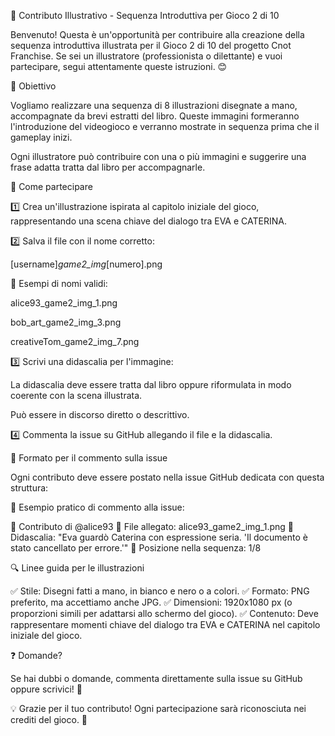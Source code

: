🎨 Contributo Illustrativo - Sequenza Introduttiva per Gioco 2 di 10

Benvenuto! Questa è un'opportunità per contribuire alla creazione della sequenza introduttiva illustrata per il Gioco 2 di 10 del progetto Cnot Franchise. Se sei un illustratore (professionista o dilettante) e vuoi partecipare, segui attentamente queste istruzioni. 😊

📌 Obiettivo

Vogliamo realizzare una sequenza di 8 illustrazioni disegnate a mano, accompagnate da brevi estratti del libro. Queste immagini formeranno l'introduzione del videogioco e verranno mostrate in sequenza prima che il gameplay inizi.

Ogni illustratore può contribuire con una o più immagini e suggerire una frase adatta tratta dal libro per accompagnarle.

📂 Come partecipare

1️⃣ Crea un'illustrazione ispirata al capitolo iniziale del gioco, rappresentando una scena chiave del dialogo tra EVA e CATERINA.

2️⃣ Salva il file con il nome corretto:

[username]_game2_img_[numero].png

📌 Esempi di nomi validi:

alice93_game2_img_1.png

bob_art_game2_img_3.png

creativeTom_game2_img_7.png

3️⃣ Scrivi una didascalia per l'immagine:

La didascalia deve essere tratta dal libro oppure riformulata in modo coerente con la scena illustrata.

Può essere in discorso diretto o descrittivo.

4️⃣ Commenta la issue su GitHub allegando il file e la didascalia.

📜 Formato per il commento sulla issue

Ogni contributo deve essere postato nella issue GitHub dedicata con questa struttura:

📌 Esempio pratico di commento alla issue:

🎨 Contributo di @alice93
📁 File allegato: alice93_game2_img_1.png
📝 Didascalia: "Eva guardò Caterina con espressione seria. 'Il documento è stato cancellato per errore.'"
🔢 Posizione nella sequenza: 1/8

🔍 Linee guida per le illustrazioni

✅ Stile: Disegni fatti a mano, in bianco e nero o a colori.
✅ Formato: PNG preferito, ma accettiamo anche JPG.
✅ Dimensioni: 1920x1080 px (o proporzioni simili per adattarsi allo schermo del gioco).
✅ Contenuto: Deve rappresentare momenti chiave del dialogo tra EVA e CATERINA nel capitolo iniziale del gioco.

❓ Domande?

Se hai dubbi o domande, commenta direttamente sulla issue su GitHub oppure scrivici! 🚀

💡 Grazie per il tuo contributo! Ogni partecipazione sarà riconosciuta nei crediti del gioco. 🙌